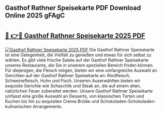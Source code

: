 ## Gasthof Rathner Speisekarte PDF Download Online 2025 gFAgC

# <h2><a href="http://gc5h26.nevu.top/?p=Gasthof+Rathner+Speisekarte">🔗 👉🔴 Gasthof Rathner Speisekarte 2025 PDF</a></h2>

[![Gasthof Rathner Speisekarte 2025 PDF](https://i.imgur.com/dBaPXMq.png)](http://gc5h26.nevu.top/?p=Gasthof+Rathner+Speisekarte)
Die Gasthof Rathner Speisekarte ist eine Gelegenheit, die Vielfalt zu genießen und etwas für sich selbst zu wählen. Es gibt viele frische Salate auf der Gasthof Rathner Speisekarte unseres Restaurants, die Sie in unserem speziellen Bereich finden können. Für diejenigen, die Fleisch mögen, bieten wir eine umfangreiche Auswahl an Gerichten auf der Gasthof Rathner Speisekarte an: Rindfleisch, Schweinefleisch, Huhn und Fisch. Unseren Auserwählten bieten wir exquisite Gerichte wie Schaschlik und Steak an, die auf einem alten, natürlichen Feuer zubereitet werden. Unsere Gasthof Rathner Speisekarte umfasst eine große Auswahl an Desserts, von klassischen Torten und Kuchen bis hin zu exquisiten Crème Brûlée und Schokoladen-Schokoladen-kulinarischen Arrangements.
